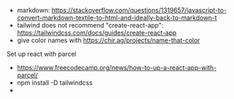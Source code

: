 * markdown: https://stackoverflow.com/questions/1319657/javascript-to-convert-markdown-textile-to-html-and-ideally-back-to-markdown-t
* tailwind does not recommend "create-react-app": https://tailwindcss.com/docs/guides/create-react-app
* give color names with https://chir.ag/projects/name-that-color

Set up react with parcel
* https://www.freecodecamp.org/news/how-to-up-a-react-app-with-parcel/
* npm install -D tailwindcss
* 